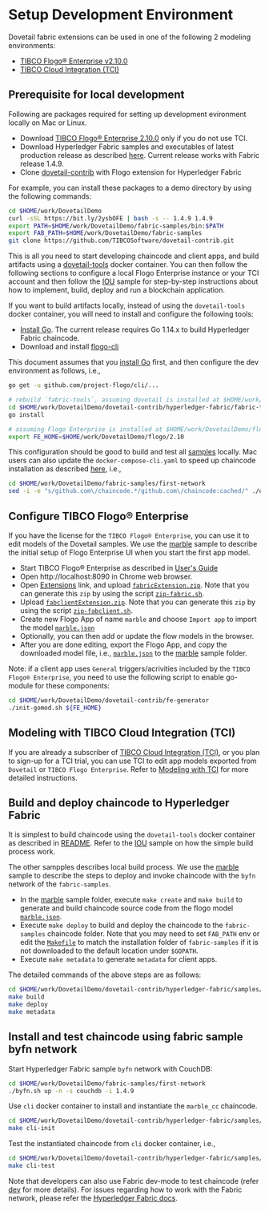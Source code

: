 # Setup Development Environment

Dovetail fabric extensions can be used in one of the following 2 modeling environments:

- [TIBCO Flogo® Enterprise v2.10.0](https://docs.tibco.com/products/tibco-flogo-enterprise-2-10-0)
- [TIBCO Cloud Integration (TCI)](https://cloud.tibco.com/)

## Prerequisite for local development

Following are packages required for setting up development evironment locally on Mac or Linux.

- Download [TIBCO Flogo® Enterprise 2.10.0](https://edelivery.tibco.com/storefront/eval/tibco-flogo-enterprise/prod11810.html) only if you do not use TCI.
- Download Hyperledger Fabric samples and executables of latest production release as described [here](https://github.com/hyperledger/fabric-samples/tree/v1.4.8). Current release works with Fabric release 1.4.9.
- Clone [dovetail-contrib](https://github.com/TIBCOSoftware/dovetail-contrib) with Flogo extension for Hyperledger Fabric

For example, you can install these packages to a demo directory by using the following commands:

```bash
cd $HOME/work/DovetailDemo
curl -sSL https://bit.ly/2ysbOFE | bash -s -- 1.4.9 1.4.9
export PATH=$HOME/work/DovetailDemo/fabric-samples/bin:$PATH
export FAB_PATH=$HOME/work/DovetailDemo/fabric-samples
git clone https://github.com/TIBCOSoftware/dovetail-contrib.git
```

This is all you need to start developing chaincode and client apps, and build artifacts using a [dovetail-tools](./dovetail-tools) docker container. You can then follow the following sections to configure a local Flogo Enterprise instance or your TCI account and then follow the [IOU](samples/iou) sample for step-by-step instructions about how to implement, build, deploy and run a blockchain application.

If you want to build artifacts locally, instead of using the `dovetail-tools` docker container, you will need to install and configure the following tools:

- [Install Go](https://golang.org/doc/install). The current release requires Go 1.14.x to build Hyperledger Fabric chaincode.
- Download and install [flogo-cli](https://github.com/project-flogo/cli)

This document assumes that you [install Go](https://golang.org/doc/install) first, and then configure the dev environment as follows, i.e.,

```bash
go get -u github.com/project-flogo/cli/...

# rebuild `fabric-tools`, assuming dovetail is installed at $HOME/work/DovetailDemo/dovetail-contrib
cd $HOME/work/DovetailDemo/dovetail-contrib/hyperledger-fabric/fabric-tools
go install

# assuming Flogo Enterprise is installed at $HOME/work/DovetailDemo/flogo/2.8
export FE_HOME=$HOME/work/DovetailDemo/flogo/2.10
```

This configuration should be good to build and test all [samples](samples) locally. Mac users can also update the `docker-compose-cli.yaml` to speed up chaincode installation as described [here](https://docs.docker.com/compose/compose-file/#caching-options-for-volume-mounts-docker-for-mac), i.e.,

```bash
cd $HOME/work/DovetailDemo/fabric-samples/first-network
sed -i -e "s/github.com\/chaincode.*/github.com\/chaincode:cached/" ./docker-compose-cli.yaml
```

## Configure TIBCO Flogo® Enterprise

If you have the license for the `TIBCO Flogo® Enterprise`, you can use it to edit models of the Dovetail samples. We use the [marble](samples/marble) sample to describe the initial setup of Flogo Enterprise UI when you start the first app model.

- Start TIBCO Flogo® Enterprise as described in [User's Guide](https://docs.tibco.com/pub/flogo/2.10.0/doc/pdf/TIB_flogo_2.10.0_users_guide.pdf?id=3)
- Open http://localhost:8090 in Chrome web browser.
- Open [Extensions](http://localhost:8090/wistudio/extensions) link, and upload [`fabricExtension.zip`](fabricExtension.zip). Note that you can generate this `zip` by using the script [`zip-fabric.sh`](zip-fabric.sh).
- Upload [`fabclientExtension.zip`](fabclientExtension.zip). Note that you can generate this `zip` by using the script [`zip-fabclient.sh`](zip-fabclient.sh).
- Create new Flogo App of name `marble` and choose `Import app` to import the model [`marble.json`](samples/marble/marble.json)
- Optionally, you can then add or update the flow models in the browser.
- After you are done editing, export the Flogo App, and copy the downloaded model file, i.e., [`marble.json`](marble.json) to the [marble](samples/marble) sample folder.

Note: if a client app uses `General` triggers/acrivities included by the `TIBCO Flogo® Enterprise`, you need to use the following script to enable go-module for these components:

```bash
cd $HOME/work/DovetailDemo/dovetail-contrib/fe-generator
./init-gomod.sh ${FE_HOME}
```

## Modeling with TIBCO Cloud Integration (TCI)

If you are already a subscriber of [TIBCO Cloud Integration (TCI)](https://cloud.tibco.com/), or you plan to sign-up for a TCI trial, you can use TCI to edit app models exported from `Dovetail` or `TIBCO Flogo Enterprise`. Refer to [Modeling with TCI](tci) for more detailed instructions.

## Build and deploy chaincode to Hyperledger Fabric

It is simplest to build chaincode using the `dovetail-tools` docker container as described in [README](dovetail-tools/README.md). Refer to the [IOU](samples/iou) sample on how the simple build process work.

The other sampples describes local build process. We use the [marble](samples/marble) sample to describe the steps to deploy and invoke chaincode with the `byfn` network of the `fabric-samples`.

- In the [marble](samples/marble) sample folder, execute `make create` and `make build` to generate and build chaincode source code from the flogo model [`marble.json`](samples/marble/marble.json).
- Execute `make deploy` to build and deploy the chaincode to the `fabric-samples` chaincode folder. Note that you may need to set `FAB_PATH` env or edit the [`Makefile`](samples/marble/Makefile) to match the installation folder of `fabric-samples` if it is not downloaded to the default location under `$GOPATH`.
- Execute `make metadata` to generate `metadata` for client apps.

The detailed commands of the above steps are as follows:

```bash
cd $HOME/work/DovetailDemo/dovetail-contrib/hyperledger-fabric/samples/marble
make build
make deploy
make metadata
```

## Install and test chaincode using fabric sample byfn network

Start Hyperledger Fabric sample `byfn` network with CouchDB:

```bash
cd $HOME/work/DovetailDemo/fabric-samples/first-network
./byfn.sh up -n -s couchdb -i 1.4.9
```

Use `cli` docker container to install and instantiate the `marble_cc` chaincode.

```bash
cd $HOME/work/DovetailDemo/dovetail-contrib/hyperledger-fabric/samples/marble
make cli-init
```

Test the instantiated chaincode from `cli` docker container, i.e.,

```bash
cd $HOME/work/DovetailDemo/dovetail-contrib/hyperledger-fabric/samples/marble
make cli-test
```

Note that developers can also use Fabric dev-mode to test chaincode (refer [dev](samples/marble/dev.md) for more details). For issues regarding how to work with the Fabric network, please refer the [Hyperledger Fabric docs](https://hyperledger-fabric.readthedocs.io/en/latest/build_network.html).

